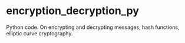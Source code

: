 encryption_decryption_py
========================

Python code. On encrypting and decrypting messages, hash functions, elliptic curve cryptography.
